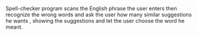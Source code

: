 Spell-checker program scans the English phrase the user enters then recognize the wrong words and ask the user how many similar suggestions he wants , showing the suggestions and let the user choose the word he meant.
